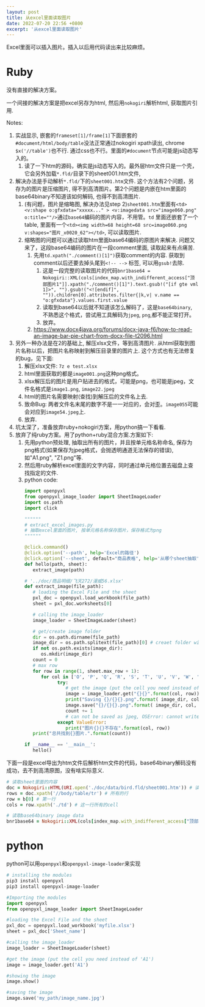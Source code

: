 ```yaml
---
layout: post
title: 从excel里面读取图片
date: 2022-07-20 22:56 +0800
excerpt: '从excel里面读取图片'
---
```

Excel里面可以插入图片。插入以后用代码读出来比较麻烦。

# Ruby
   没有直接的解决方案。

   一个间接的解决方案是把excel另存为html, 然后用`nokogiri`解析html, 获取图片引用.

   Notes:
   1. 实战显示, 嵌套的`frameset[1]/frame[1]`下面嵌套的`#document/html/body/table`没法正常通过nokogiri xpath读出, chrome `$x('//table')`也不行. 通过css也不行。里面的`#document`节点可能是js动态写入的。
      1. 读了一下htm的源码，确实是js动态写入的。最外层htm文件只是一个壳，它会另外加载`*.fld/`目录下的sheet001.htm文件,
   2. 解决办法是手动解析`*.fld/`下的`sheet001.htm`文件. 这个方法有2个问题，另存为的图片是压缩图片, 得不到高清图片。第2个问题是内嵌在htm里面的base64binary不知道该如何解码, 也得不到高清图片.
      1. (有问题，图片是缩略图, 解决办法见step 2)`sheet001.htm`里面有`<td> <v:shape o:gfxdata="xxxxx..." > <v:imagedata src="image060.png" o:title=""/>`通过`base64`编码的图片内容，不用管。`td` 里面还嵌套了一个table, 里面有一个`<td><img width=68 height=68 src=image060.png v:shapes="图片_x0020_62"></td>`, 可以读取图片.
      2. 缩略图的问题可以通过读取htm里面base64编码的原图片来解决. 问题又来了，这段base64编码的图片在一段comment里面, 读取起来有点痛苦.
         1. 先用`td.xpath("./comment()[1]")`获取comment的内容. 获取到comment以后还要去掉头尾到`<!-- -->` 标签, 可以用`gsub!`去除.
            1. 这是一段完整的读取图片的代码`bnr1base64 = Nokogiri::XML(cols[index_map.with_indifferent_access["顶部图片1"]].xpath("./comment()[1]").text.gsub!("[if gte vml 1]>", "").gsub!("<![endif]", "")).children[0].attributes.filter{|k,v| v.name == "o:gfxdata"}.values.first.value`
            2. 读取到base64以后就不知道该怎么解码了，这是`base64binary`, 不熟悉这个格式，尝试用工具解码为`jpeg`, `png`,都不能正常打开。
            3. 放弃。
         2. https://www.docx4java.org/forums/docx-java-f6/how-to-read-an-image-bar-pie-chart-from-docx-file-t2096.html 
   3. 另外一种办法是在2的基础上, 解压xlsx文件，等到高清图片. 从html获取到图片名称以后，把图片名称映射到解压目录里的图片上. 这个方式也有无法修复的bug，见下面:
      1. 解压xlsx文件: `7z e test.xlsx`
      2. html里面获取的都是`image001.png`这种png格式。 
      3. xlsx解压后的图片是用户贴进去的格式，可能是png，也可能是jpeg，文件名格式是`image1.png`, `image22.jpeg`
      4. html的图片名需要映射(查找)到解压后的文件名上去.
      5. 致命Bug: 两者文件名末尾的数字不是一一对应的，会对歪。`image055`可能会对应到`image54.jpeg`上.
      6. 放弃.
   4. 坑太深了，准备放弃ruby+nokogiri方案，用python搞一下看看.
   5. 放弃了纯ruby方案。用了python+ruby混合方案.方案如下:
      1. 先用python预处理, 抽取出所有的图片，并且按单元格名称命名, 保存为png格式(如果保存为jpeg格式，会抛透明通道无法保存的错误), 如"A1.png", "Z1.png"等.
      2. 然后用ruby解析excel里面的文字内容，同时通过单元格位置去磁盘上查找指定的文件.
      3. python code:
         ~~~python
         import openpyxl
         from openpyxl_image_loader import SheetImageLoader
         import os.path
         import click

         """"""
         # extract_excel_images.py
         # 抽取excel里面的图片, 按单元格名称保存图片，保存格式为png
         """"""

         @click.command()
         @click.option('--path', help='Excel的路径')
         @click.option('--sheet', default="商品表格", help='从哪个sheet抽取')
         def hello(path, sheet):
            extract_image(path)

         # '../doc/商品明细/飞天272/漫威56.xlsx'
         def extract_image(file_path):
            # loading the Excel File and the sheet
            pxl_doc = openpyxl.load_workbook(file_path)
            sheet = pxl_doc.worksheets[0]

            # calling the image_loader
            image_loader = SheetImageLoader(sheet)

            # get/create image folder
            dir = os.path.dirname(file_path)
            image_dir = os.path.splitext(file_path)[0] # creaet folder with the same name as xlsx file, no extention.
            if not os.path.exists(image_dir):
               os.mkdir(image_dir)
            count = 0    
            # max row
            for row in range(1, sheet.max_row + 1):
               for col in ['O', 'P', 'Q', 'R', 'S', 'T', 'U', 'V', 'W', 'X', 'Y']:
                     try:
                        # get the image (put the cell you need instead of 'A1')
                        image = image_loader.get("{}{}".format(col, row)) # "A1" like cell name
                        print("Saving {}/{}{}.png".format( image_dir, col, row))
                        image.save("{}/{}{}.png".format( image_dir, col, row)) #"xxx/A1.png",
                        count += 1
                        # can not be saved as jpeg, OSError: cannot write mode RGBA as JPEG
                     except ValueError:
                        print("图片{}{}不存在".format(col, row))
            print("总共找到{}图片.".format(count))

         if __name__ == '__main__':
            hello()
         ~~~


下面一段是excel导出为htm文件后解析htm文件的代码，base64binary解码没有成功，去不到高清原图，没有啥实际意义.
~~~ruby
# 读取sheet里面的内容
doc = Nokogiri::HTML(URI.open('./doc/data/bird.fld/sheet001.htm')) # 读取sheet的htm
rows = doc.xpath('//body/table/tr') # 所有的行
row = b[0] # 第一行
cols = row.xpath('./td') # 这一行所有的cell

# 读取base64binary image data
bnr1base64 = Nokogiri::XML(cols[index_map.with_indifferent_access["顶部图片1"]].xpath("./comment()[1]").text.gsub!("[if gte vml 1]>", "").gsub!("<![endif]", "")).children[0].attributes.filter{|k,v| v.name == "o:gfxdata"}.values.first.value

~~~

# python

python可以用`openpyxl`和`openpyxl-image-loader`来实现

~~~sh
# installing the modules
pip3 install openpyxl
pip3 install openpyxl-image-loader
~~~


~~~python
#Importing the modules
import openpyxl
from openpyxl_image_loader import SheetImageLoader

#loading the Excel File and the sheet
pxl_doc = openpyxl.load_workbook('myfile.xlsx')
sheet = pxl_doc['Sheet_name']

#calling the image_loader
image_loader = SheetImageLoader(sheet)

#get the image (put the cell you need instead of 'A1')
image = image_loader.get('A1')

#showing the image
image.show()

#saving the image
image.save('my_path/image_name.jpg')
~~~